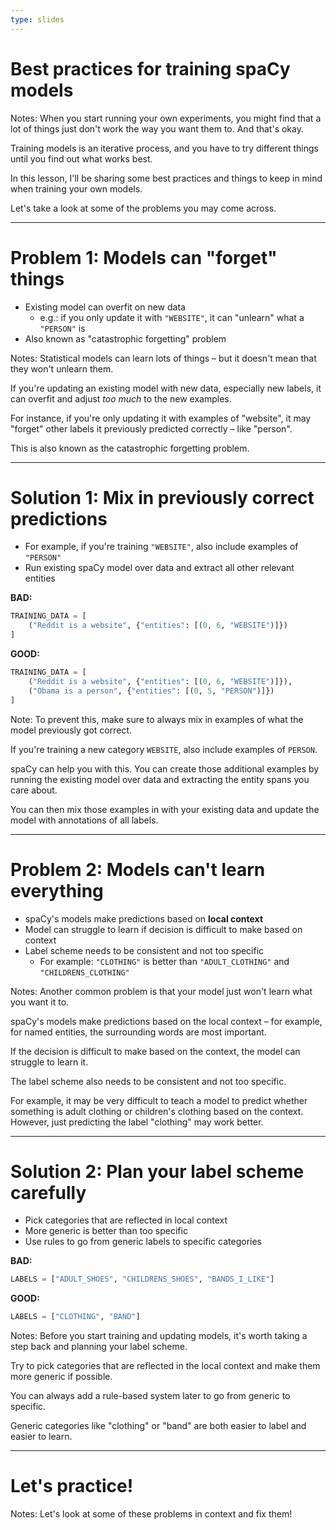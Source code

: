 ```yaml
---
type: slides
---
```


# Best practices for training spaCy models

Notes: When you start running your own experiments, you might find that a lot of
things just don't work the way you want them to. And that's okay.

Training models is an iterative process, and you have to try different things
until you find out what works best.

In this lesson, I'll be sharing some best practices and things to keep in mind
when training your own models.

Let's take a look at some of the problems you may come across.

---

# Problem 1: Models can "forget" things

- Existing model can overfit on new data
  - e.g.: if you only update it with `"WEBSITE"`, it can "unlearn" what a
    `"PERSON"` is
- Also known as "catastrophic forgetting" problem

Notes: Statistical models can learn lots of things – but it doesn't mean that
they won't unlearn them.

If you're updating an existing model with new data, especially new labels, it
can overfit and adjust _too much_ to the new examples.

For instance, if you're only updating it with examples of "website", it may
"forget" other labels it previously predicted correctly – like "person".

This is also known as the catastrophic forgetting problem.

---

# Solution 1: Mix in previously correct predictions

- For example, if you're training `"WEBSITE"`, also include examples of
  `"PERSON"`
- Run existing spaCy model over data and extract all other relevant entities

**BAD:**

```python
TRAINING_DATA = [
    ("Reddit is a website", {"entities": [(0, 6, "WEBSITE")]})
]
```

**GOOD:**

```python
TRAINING_DATA = [
    ("Reddit is a website", {"entities": [(0, 6, "WEBSITE")]}),
    ("Obama is a person", {"entities": [(0, 5, "PERSON")]})
]
```

Note: To prevent this, make sure to always mix in examples of what the model
previously got correct.

If you're training a new category `WEBSITE`, also include examples of `PERSON`.

spaCy can help you with this. You can create those additional examples by
running the existing model over data and extracting the entity spans you care
about.

You can then mix those examples in with your existing data and update the model
with annotations of all labels.

---

# Problem 2: Models can't learn everything

- spaCy's models make predictions based on **local context**
- Model can struggle to learn if decision is difficult to make based on context
- Label scheme needs to be consistent and not too specific
  - For example: `"CLOTHING"` is better than `"ADULT_CLOTHING"` and
    `"CHILDRENS_CLOTHING"`

Notes: Another common problem is that your model just won't learn what you want
it to.

spaCy's models make predictions based on the local context – for example, for
named entities, the surrounding words are most important.

If the decision is difficult to make based on the context, the model can
struggle to learn it.

The label scheme also needs to be consistent and not too specific.

For example, it may be very difficult to teach a model to predict whether
something is adult clothing or children's clothing based on the context.
However, just predicting the label "clothing" may work better.

---

# Solution 2: Plan your label scheme carefully

- Pick categories that are reflected in local context
- More generic is better than too specific
- Use rules to go from generic labels to specific categories

**BAD:**

```python
LABELS = ["ADULT_SHOES", "CHILDRENS_SHOES", "BANDS_I_LIKE"]
```

**GOOD:**

```python
LABELS = ["CLOTHING", "BAND"]
```

Notes: Before you start training and updating models, it's worth taking a step
back and planning your label scheme.

Try to pick categories that are reflected in the local context and make them
more generic if possible.

You can always add a rule-based system later to go from generic to specific.

Generic categories like "clothing" or "band" are both easier to label and easier
to learn.

---

# Let's practice!

Notes: Let's look at some of these problems in context and fix them!
